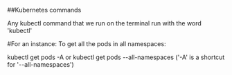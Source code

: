 ##Kubernetes commands 

Any kubectl command that we run on the terminal run with the word 'kubectl'

#For an instance:
To get all the pods in all namespaces:

kubectl get pods -A or kubectl get pods --all-namespaces ('-A' is a shortcut for '--all-namespaces')